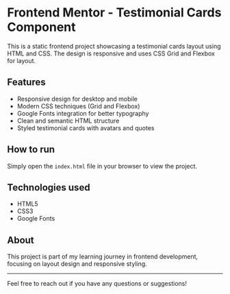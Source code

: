 # Frontend Mentor - Testimonial Cards Component

This is a static frontend project showcasing a testimonial cards layout using HTML and CSS. The design is responsive and uses CSS Grid and Flexbox for layout.

## Features
- Responsive design for desktop and mobile
- Modern CSS techniques (Grid and Flexbox)
- Google Fonts integration for better typography
- Clean and semantic HTML structure
- Styled testimonial cards with avatars and quotes

## How to run
Simply open the `index.html` file in your browser to view the project.

## Technologies used
- HTML5
- CSS3
- Google Fonts

## About
This project is part of my learning journey in frontend development, focusing on layout design and responsive styling.

---

Feel free to reach out if you have any questions or suggestions!
